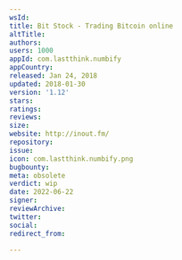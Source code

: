 ```yaml
---
wsId: 
title: Bit Stock - Trading Bitcoin online
altTitle: 
authors: 
users: 1000
appId: com.lastthink.numbify
appCountry: 
released: Jan 24, 2018
updated: 2018-01-30
version: '1.12'
stars: 
ratings: 
reviews: 
size: 
website: http://inout.fm/
repository: 
issue: 
icon: com.lastthink.numbify.png
bugbounty: 
meta: obsolete
verdict: wip
date: 2022-06-22
signer: 
reviewArchive: 
twitter: 
social: 
redirect_from: 

---
```


